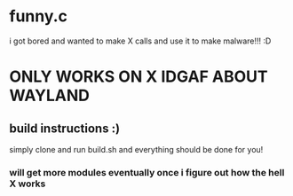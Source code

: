 # funny.c
i got bored and wanted to make X calls and use it to make malware!!! :D 

# ONLY WORKS ON X IDGAF ABOUT WAYLAND

## build instructions :)
simply clone and run build.sh and everything should be done for you!

### will get more modules eventually once i figure out how the hell X works
